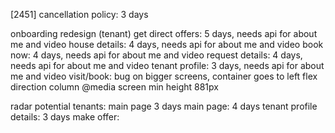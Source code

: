 [2451] cancellation policy: 3 days

onboarding redesign (tenant)
	get direct offers: 5 days, needs api for about me and video
	house details: 4 days, needs api for about me and video
	book now: 4 days, needs api for about me and video
	request details: 4 days, needs api for about me and video
	tenant profile: 3 days, needs api for about me and video
	visit/book: bug on bigger screens, container goes to left
		flex direction column @media screen min height 881px

radar
	potential tenants: main page 3 days
		main page: 4 days
		tenant profile details: 3 days
		make offer: 